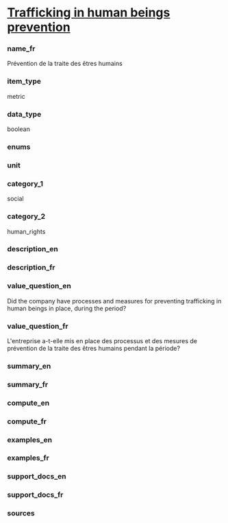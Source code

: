 
# [Trafficking in human beings prevention](#human_traffic_prevention_bool)

### name_fr

Prévention de la traite des êtres humains

### item_type

metric

### data_type

boolean

### enums



### unit



### category_1

social

### category_2

human_rights

### description_en



### description_fr



### value_question_en


Did the company have processes and measures for preventing trafficking in human beings in place,
during the period?

### value_question_fr


L'entreprise a-t-elle mis en place des processus et des mesures de prévention de la traite des
êtres humains pendant la période?

### summary_en



### summary_fr



### compute_en



### compute_fr



### examples_en



### examples_fr



### support_docs_en



### support_docs_fr



### sources


            